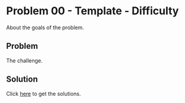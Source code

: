 # Problem 00 - Template - Difficulty

About the goals of the problem.

## Problem

The challenge.

## Solution

Click [here](solution-link) to get the solutions.
